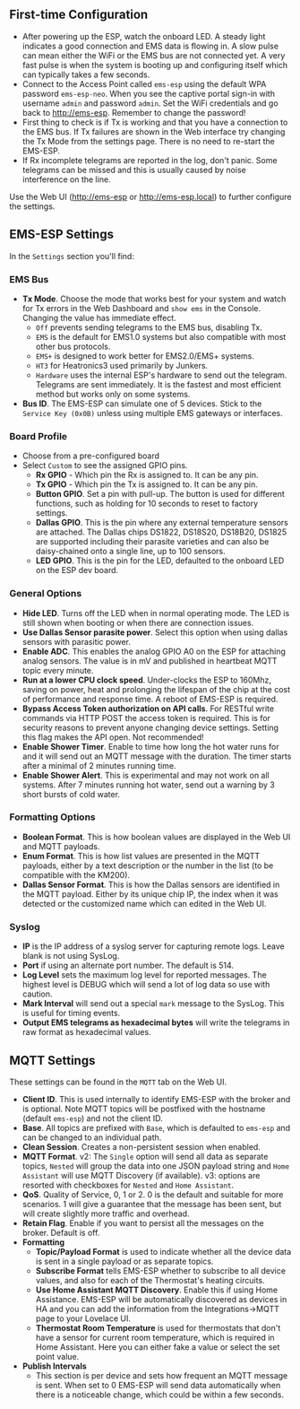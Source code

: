 ## First-time Configuration

- After powering up the ESP, watch the onboard LED. A steady light indicates a good connection and EMS data is flowing in. A slow pulse can mean either the WiFi or the EMS bus are not connected yet. A very fast pulse is when the system is booting up and configuring itself which can typically takes a few seconds.
- Connect to the Access Point called `ems-esp` using the default WPA password `ems-esp-neo`. When you see the captive portal sign-in with username `admin` and password `admin`. Set the WiFi credentials and go back to <http://ems-esp>. Remember to change the password!
- First thing to check is if Tx is working and that you have a connection to the EMS bus. If Tx failures are shown in the Web interface try changing the Tx Mode from the settings page. There is no need to re-start the EMS-ESP.
- If Rx incomplete telegrams are reported in the log, don't panic. Some telegrams can be missed and this is usually caused by noise interference on the line.

Use the Web UI (<http://ems-esp> or <http://ems-esp.local>) to further configure the settings. 

## EMS-ESP Settings

In the `Settings` section you'll find:

### EMS Bus

- **Tx Mode**. Choose the mode that works best for your system and watch for Tx errors in the Web Dashboard and `show ems` in the Console. Changing the value has immediate effect.
  - `Off` prevents sending telegrams to the EMS bus, disabling Tx.
  - `EMS` is the default for EMS1.0 systems but also compatible with most other bus protocols.
  - `EMS+` is designed to work better for EMS2.0/EMS+ systems.
  - `HT3` for Heatronics3 used primarily by Junkers.
  - `Hardware` uses the internal ESP's hardware to send out the telegram. Telegrams are sent immediately. It is the fastest and most efficient method but works only on some systems.
- **Bus ID**. The EMS-ESP can simulate one of 5 devices. Stick to the `Service Key (0x0B)` unless using multiple EMS gateways or interfaces.

### Board Profile

- Choose from a pre-configured board
- Select `Custom` to see the assigned GPIO pins.
  - **Rx GPIO** - Which pin the Rx is assigned to. It can be any pin.
  - **Tx GPIO** - Which pin the Tx is assigned to. It can be any pin.
  - **Button GPIO**. Set a pin with pull-up. The button is used for different functions, such as holding for 10 seconds to reset to factory settings.
  - **Dallas GPIO**. This is the pin where any external temperature sensors are attached. The Dallas chips DS1822, DS18S20, DS18B20, DS1825 are supported including their parasite varieties and can also be daisy-chained onto a single line, up to 100 sensors.
  - **LED GPIO**. This is the pin for the LED, defaulted to the onboard LED on the ESP dev board.

### General Options

- **Hide LED**. Turns off the LED when in normal operating mode. The LED is still shown when booting or when there are connection issues.
- **Use Dallas Sensor parasite power**. Select this option when using dallas sensors with parasitic power.
- **Enable ADC**. This enables the analog GPIO A0 on the ESP for attaching analog sensors. The value is in mV and published in heartbeat MQTT topic every minute.
- **Run at a lower CPU clock speed**. Under-clocks the ESP to 160Mhz, saving on power, heat and prolonging the lifespan of the chip at the cost of performance and response time. A reboot of EMS-ESP is required.
- **Bypass Access Token authorization on API calls**. For RESTful write commands via HTTP POST the access token is required. This is for security reasons to prevent anyone changing device settings. Setting this flag makes the API open. Not recommended!
- **Enable Shower Timer**. Enable to time how long the hot water runs for and it will send out an MQTT message with the duration. The timer starts after a minimal of 2 minutes running time.
- **Enable Shower Alert**. This is experimental and may not work on all systems. After 7 minutes running hot water, send out a warning by 3 short bursts of cold water.

### Formatting Options

- **Boolean Format**. This is how boolean values are displayed in the Web UI and MQTT payloads.
- **Enum Format**. This is how list values are presented in the MQTT payloads, either by a text description or the number in the list (to be compatible with the KM200).
- **Dallas Sensor Format**. This is how the Dallas sensors are identified in the MQTT payload. Either by its unique chip IP, the index when it was detected or the customized name which can edited in the Web UI.

### Syslog

- **IP** is the IP address of a syslog server for capturing remote logs. Leave blank is not using SysLog.
- **Port** if using an alternate port number. The default is 514.
- **Log Level** sets the maximum log level for reported messages. The highest level is DEBUG which will send a lot of log data so use with caution.
- **Mark Interval** will send out a special `mark` message to the SysLog. This is useful for timing events.
- **Output EMS telegrams as hexadecimal bytes** will write the telegrams in raw format as hexadecimal values.

## MQTT Settings

These settings can be found in the `MQTT` tab on the Web UI.

- **Client ID**. This is used internally to identify EMS-ESP with the broker and is optional. Note MQTT topics will be postfixed with the hostname (default `ems-esp`) and not the client ID.
- **Base**. All topics are prefixed with `Base`, which is defaulted to `ems-esp` and can be changed to an individual path.
- **Clean Session**. Creates a non-persistent session when enabled.
- **MQTT Format**. v2: The `Single` option will send all data as separate topics, `Nested` will group the data into one JSON payload string and `Home Assistant` will use MQTT Discovery (if available). v3: options are resorted with checkboxes for `Nested` and `Home Assistant`.
- **QoS**. Quality of Service, 0, 1 or 2. 0 is the default and suitable for more scenarios. 1 will give a guarantee that the message has been sent, but will create slightly more traffic and overhead.
- **Retain Flag**. Enable if you want to persist all the messages on the broker. Default is off.
- **Formatting**
  - **Topic/Payload Format** is used to indicate whether all the device data is sent in a single payload or as separate topics.
  - **Subscribe Format** tells EMS-ESP whether to subscribe to all device values, and also for each of the Thermostat's heating circuits.
  - **Use Home Assistant MQTT Discovery**. Enable this if using Home Assistance. EMS-ESP will be automatically discovered as devices in HA and you can add the information from the Integrations->MQTT page to your Lovelace UI.
  - **Thermostat Room Temperature** is used for thermostats that don't have a sensor for current room temperature, which is required in Home Assistant. Here you can either fake a value or select the set point value.
- **Publish Intervals**
  - This section is per device and sets how frequent an MQTT message is sent. When set to 0 EMS-ESP will send data automatically when there is a noticeable change, which could be within a few seconds.
